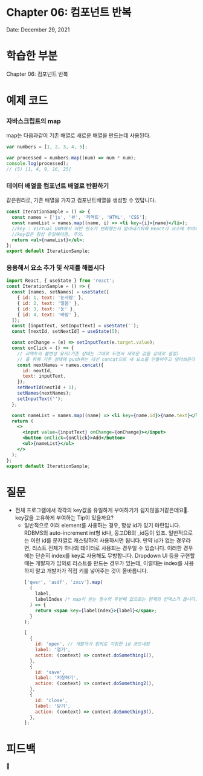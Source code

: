 # Chapter 06: 컴포넌트 반복

Date: December 29, 2021

# 학습한 부분

Chapter 06: 컴포넌트 반복

# 예제 코드

### 자바스크립트의 map

map는 다음과같이 기존 배열로 새로운 배열을 만드는데 사용된다.

```jsx
var numbers = [1, 2, 3, 4, 5];

var processed = numbers.map((num) => num * num);
console.log(processed);
// (5) [1, 4, 9, 16, 25]
```

### 데이터 배열을 컴포넌트 배열로 반환하기

같은원리로, 기존 배열을 가지고 컴포넌트배열을 생성할 수 있답니다.

```jsx
const IterationSample = () => {
  const names = ['js', '뷰', '리액트', 'HTML', 'CSS'];
  const nameList = names.map((name, i) => <li key={i}>{name}</li>);
  //key : Virtual DOM에서 어떤 원소가 변화했는지 알아내기위해 React가 요소에 부여하는 고유번호
  //key값은 항상 유일해야함. 주의.
  return <ul>{nameList}</ul>;
};
export default IterationSample;
```

### 응용해서 요소 추가 및 삭제를 해봅시다

```jsx
import React, { useState } from 'react';
const IterationSample = () => {
  const [names, setNames] = useState([
    { id: 1, text: '눈사람' },
    { id: 2, text: '얼음' },
    { id: 3, text: '눈' },
    { id: 4, text: '바람' },
  ]);
  const [inputText, setInputText] = useState('');
  const [nextId, setNextId] = useState(5);

  const onChange = (e) => setInputText(e.target.value);
  const onClick = () => {
    // 리액트의 불변성 유지(기존 상태는 그대로 두면서 새로운 값을 상태로 설정)
    // 를 위해 기존 상태에 push하는 대신 concat으로 새 요소를 만들어주고 덮어씌운다
    const nextNames = names.concat({
      id: nextId,
      text: inputText,
    });
    setNextId(nextId + 1);
    setNames(nextNames);
    setInputText('');
  };

  const nameList = names.map((name) => <li key={name.id}>{name.text}</li>);
  return (
    <>
      <input value={inputText} onChange={onChange}></input>
      <button onClick={onClick}>Add</button>
      <ul>{nameList}</ul>
    </>
  );
};
export default IterationSample;
```

###

# 질문

- 전체 프로그램에서 각각의 key값을 유일하게 부여하기가 쉽지않을거같은데요🤔. key값을 고유하게 부여하는 Tip이 있을까요?
  - 일반적으로 여러 element를 사용하는 경우, 항상 id가 있기 마련입니다. RDBMS의 auto-increment int형 id나, 몽고DB의 \_id등이 있죠. 일반적으로는 이런 id를 문자열로 캐스팅하여 사용하시면 됩니다.
    만약 id가 없는 경우라면, 리스트 전체가 하나의 데이터로 사용되는 경우일 수 있습니다. 이러한 경우에는 단순히 index를 key로 사용해도 무방합니다.
    Dropdown UI 등을 구현할때는 개발자가 임의로 리스트를 만드는 경우가 있는데, 이럴때는 index를 사용하지 말고 개발자가 직접 키를 넣어주는 것이 올바릅니다.
    ```jsx
    ['qwer', 'asdf', 'zxcv'].map(
      (
        label,
        labelIndex /* map이 받는 함수의 두번째 값으로는 현재의 인덱스가 옵니다. for문의 i같은. */
      ) => {
        return <span key={labelIndex}>{label}</span>;
      }
    );
    ```
    ```jsx
    [
      {
        id: 'open', // 개발자가 임의로 지정한 id 코드네임
        label: '열기',
        action: (context) => context.doSomething1(),
      },
      {
        id: 'save',
        label: '저장하기',
        action: (context) => context.doSomething2(),
      },
      {
        id: 'close',
        label: '닫기',
        action: (context) => context.doSomething3(),
      },
    ];
    ```

# 피드백

🤩
